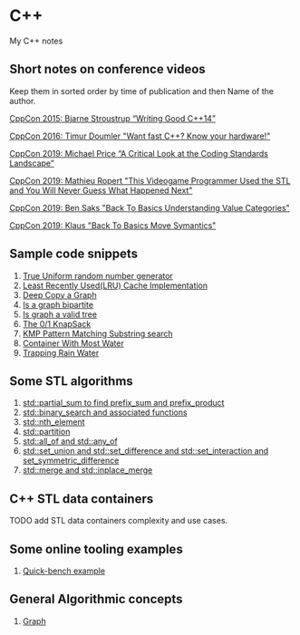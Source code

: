 # C++

My C++ notes

## Short notes on conference videos

Keep them in sorted order by time of publication and then Name of the author.

[CppCon 2015:  Bjarne Stroustrup “Writing Good C++14”](../cpp/video_notes/2015_Bjarne_Writing_Good_C++14.md)

[CppCon 2016: Timur Doumler "Want fast C++? Know your hardware!"](./video_notes/2016_Timur_Doumler_Want_fast_C++?.md)

[CppCon 2019: Michael Price “A Critical Look at the Coding Standards Landscape”](./video_notes/2019_MP_A_Critical_Look_Coding_Standards.md)

[CppCon 2019: Mathieu Ropert "This Videogame Programmer Used the STL and You Will Never Guess What Happened Next"](./video_notes/2019_Mathieu_Ropert_This_Videogame_Programmer_Used_the_STL.md)

[CppCon 2019: Ben Saks "Back To Basics Understanding Value Categories"](./video_notes/2019_Ben_Saks_BTB_Understanding_Value_Categories.md)

[CppCon 2019: Klaus "Back To Basics Move Symantics"](./video_notes/2019_Klaus_BTB_Move_Semantics.md)

## Sample code snippets

1. [True Uniform random number generator](./code_samples/uniform_random_number_generator.md)
2. [Least Recently Used(LRU) Cache Implementation](./code_samples/lru_cache_implementation.md)
3. [Deep Copy a Graph](code_samples/deep_copy_graph.md)
4. [Is a graph bipartite](code_samples/is_graph_bipartite.md)
5. [Is graph a valid tree](code_samples/graph_valid_tree.md)
6. [The 0/1 KnapSack](somelink)
7. [KMP Pattern Matching Substring search](somelink)
8. [Container With Most Water](somelink)
9. [Trapping Rain Water](somelink)

## Some STL algorithms

1. [std::partial_sum to find prefix_sum and prefix_product](./code_samples/prefix_sum_program.md)
2. [std::binary_search and associated functions](./code_samples/binary_search_examples.md)
3. [std::nth_element](somelink)
4. [std::partition](somelink)
5. [std::all_of and std::any_of](somelink)
6. [std::set_union and std::set_difference and std::set_interaction and set_symmetric_difference](somelink)
7. [std::merge and std::inplace_merge](somelink)

## C++ STL data containers

TODO add STL data containers complexity and use cases.

## Some online tooling examples

1. [Quick-bench example](./code_samples/uniform_random_number_generator.md)

## General Algorithmic concepts

1. [Graph](./data_structures/graph.md)
